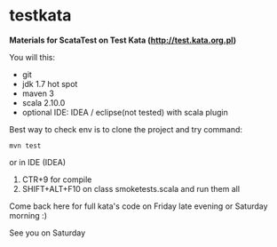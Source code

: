 testkata
========

**Materials for ScataTest on Test Kata (http://test.kata.org.pl)**

You will this:
* git
* jdk 1.7 hot spot
* maven 3
* scala 2.10.0
* optional IDE: IDEA / eclipse(not tested) with scala plugin

Best way to check env is to clone the project and try command:

    mvn test

or in IDE (IDEA)
  1. CTR+9 for compile
  2. SHIFT+ALT+F10 on class smoketests.scala and run them all

Come back here for full kata's code on Friday late evening or Saturday morning :)

See you on Saturday
